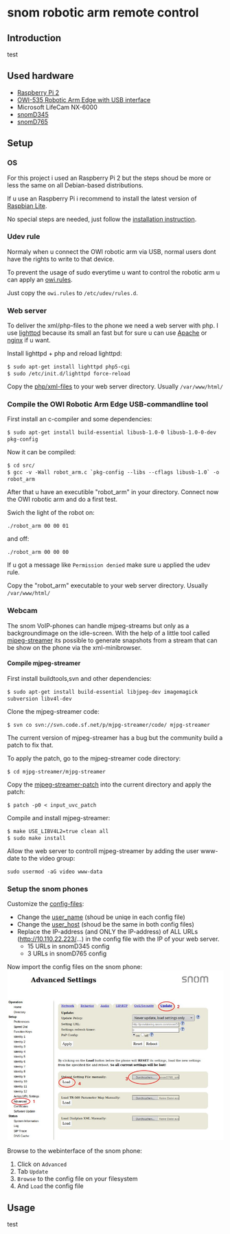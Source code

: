 # snom robotic arm remote control

## Introduction
 test

## Used hardware
* [Raspberry Pi 2](https://www.raspberrypi.org/products/raspberry-pi-2-model-b/)
* [OWI-535 Robotic Arm Edge with USB interface](https://www.owirobot.com/robotic-arm-edge-1/)
* Microsoft LifeCam NX-6000
* [snomD345](https://www.snom.com/telephones/desk-telephones/300-series/snom-345-desk-telephone/)
* [snomD765](https://www.snom.com/telephones/desk-telephones/global-700-series-blackline/d765/)

## Setup
### OS
For this project i used an Raspberry Pi 2 but the steps shoud be more or less the same on all Debian-based distributions.

If u use an Raspberry Pi i recommend to install the latest version of [Raspbian Lite](https://www.raspberrypi.org/downloads/raspbian/).

No special steps are needed, just follow the [installation instruction](https://www.raspberrypi.org/documentation/installation/installing-images/).

### Udev rule
Normaly when u connect the OWI robotic arm via USB, normal users dont have the rights to write to that device.

To prevent the usage of sudo everytime u want to control the robotic arm u can apply an [owi.rules](etc/udev/rules.d/owi.rules).

Just copy the ```owi.rules``` to ```/etc/udev/rules.d```.


### Web server
To deliver the xml/php-files to the phone we need a web server with php. I use [lighttpd](https://www.lighttpd.net/) because its small an fast but for sure u can use [Apache](https://httpd.apache.org/) or [nginx](https://nginx.org) if u want.

Install lighttpd + php and reload lighttpd:
```Shell
$ sudo apt-get install lighttpd php5-cgi
$ sudo /etc/init.d/lighttpd force-reload
```

Copy the [php/xml-files](var/www/html) to your web server directory.
Usually ```/var/www/html/```

### Compile the OWI Robotic Arm Edge USB-commandline tool
First install an c-compiler and some dependencies:
```Shell
$ sudo apt-get install build-essential libusb-1.0-0 libusb-1.0-0-dev pkg-config
```
Now it can be compiled:
```Shell
$ cd src/
$ gcc -v -Wall robot_arm.c `pkg-config --libs --cflags libusb-1.0` -o robot_arm
```
After that u have an executible "robot_arm" in your directory.
Connect now the OWI robotic arm and do a first test.

Swich the light of the robot on:
```Shell
./robot_arm 00 00 01
```
and off:
```Shell
./robot_arm 00 00 00
```

If u got a message like ```Permission denied``` make sure u applied the udev rule.

Copy the "robot_arm" executable to your web server directory.
Usually ```/var/www/html/```

### Webcam

The snom VoIP-phones can handle mjpeg-streams but only as a backgroundimage on the idle-screen.
With the help of a little tool called [mjpeg-streamer](https://sourceforge.net/projects/mjpg-streamer/) its possible to
generate snapshots from a stream that can be show on the phone via the xml-minibrowser.

#### Compile mjpeg-streamer
First install buildtools,svn and other dependencies:
```Shell
$ sudo apt-get install build-essential libjpeg-dev imagemagick subversion libv4l-dev
```
Clone the mjpeg-streamer code:
```Shell
$ svn co svn://svn.code.sf.net/p/mjpg-streamer/code/ mjpg-streamer
```
The current version of mjpeg-streamer has a bug but the community build a patch to fix that.

To apply the patch, go to the mjpeg-streamer code directory:
```Shell
$ cd mjpg-streamer/mjpg-streamer
```
Copy the [mjpeg-streamer-patch](mjpg-streamer-patch/input_uvc_patch) into the current directory and apply the patch:
```Shell
$ patch -p0 < input_uvc_patch
```
Compile and install mjpeg-streamer:
```Shell
$ make USE_LIBV4L2=true clean all
$ sudo make install
```
Allow the web server to controll mjpeg-streamer by adding the user www-date to the video group:
```Shell
sudo usermod -aG video www-data
```
### Setup the snom phones
Customize the [config-files](snom_phone_settings):
* Change the [user_name](http://wiki.snom.com/wiki/index.php/Settings/user_name) (shoud be uniqe in each config file)
* Change the [user_host](http://wiki.snom.com/wiki/index.php/Settings/user_host) (shoud be the same in both config files)
* Replace the IP-address (and ONLY the IP-address) of ALL URLs (http://10.110.22.223/...) in the config file with the IP of your web server.
  * 15 URLs in snomD345 config
  * 3 URLs in snomD765 config

Now import the config files on the snom phone:
![Image of uploading an settingsfile to a snom VoIP phone](media/upload_settings_file.jpg)

Browse to the webinterface of the snom phone:
  1. Click on ```Advanced```
  2. Tab ```Update```
  3. ```Browse``` to the config file on your filesystem
  4. And ```Load``` the config file

## Usage
test
